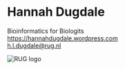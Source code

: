 # Hannah Dugdale<br>
Bioinformatics for Biologits<br>
https://hannahdugdale.wordpress.com<br>
h.l.dugdale@rug.nl<br>

![RUG logo](https://www.rug.nl/about-ug/practical-matters/huisstijl/huisstijl-basiselementen/images/rugr_logonl_rood_rgb-web.png)
